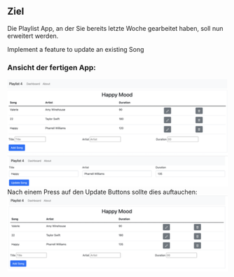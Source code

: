 ## Ziel

Die Playlist App, an der Sie bereits letzte Woche gearbeitet haben, soll nun erweitert werden.

Implement a feature to update an existing Song 

### Ansicht der fertigen App:
![img.png](img/img.png)
![img_1.png](img/img_1.png)
Nach einem Press auf den Update Buttons sollte dies auftauchen:
![img_2.png](img/img_2.png)